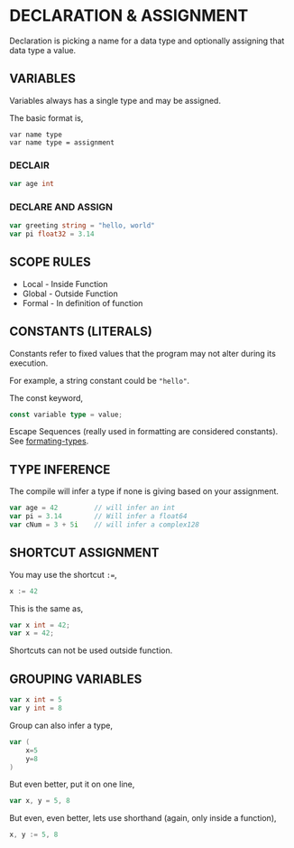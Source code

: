 # DECLARATION & ASSIGNMENT

Declaration is picking a name for a data type and optionally assigning
that data type a value.

## VARIABLES

Variables always has a single type and may be assigned.

The basic format is,

```
var name type
var name type = assignment
```

### DECLAIR

```go
var age int
```

### DECLARE AND ASSIGN

```go
var greeting string = "hello, world"
var pi float32 = 3.14
```

## SCOPE RULES

* Local - Inside Function
* Global - Outside Function
* Formal - In definition of function

## CONSTANTS (LITERALS)

Constants refer to fixed values that the program may not alter during its execution.

For example, a string constant could be `"hello"`.

The const keyword,

```go
const variable type = value;
```

Escape Sequences (really used in formatting are considered constants).
See [formating-types](https://github.com/JeffDeCola/my-cheat-sheets/tree/master/development/languages/go-cheat-sheet/formating-types.md).

## TYPE INFERENCE

The compile will infer a type if none is giving
based on your assignment.

```go
var age = 42         // will infer an int
var pi = 3.14        // Will infer a float64
var cNum = 3 + 5i    // will infer a complex128
```

## SHORTCUT ASSIGNMENT

You may use the shortcut `:=`,

```go
x := 42
```

This is the same as,

```go
var x int = 42;
var x = 42;
```

Shortcuts can not be used outside function.

## GROUPING VARIABLES

```go
var x int = 5
var y int = 8
```

Group can also infer a type,

```go
var (
    x=5
    y=8
)
```

But even better, put it on one line,

```go
var x, y = 5, 8
```

But even, even better, lets use shorthand
(again, only inside a function),

```go
x, y := 5, 8
```

